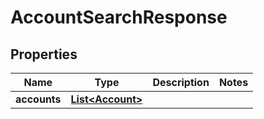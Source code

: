 

# AccountSearchResponse


## Properties

| Name | Type | Description | Notes |
|------------ | ------------- | ------------- | -------------|
|**accounts** | [**List&lt;Account&gt;**](Account.md) |  |  |



